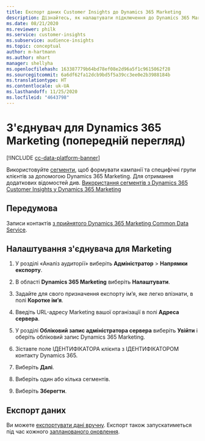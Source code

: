 ```yaml
---
title: Експорт даних Customer Insights до Dynamics 365 Marketing
description: Дізнайтесь, як налаштувати підключення до Dynamics 365 Marketing.
ms.date: 08/21/2020
ms.reviewer: philk
ms.service: customer-insights
ms.subservice: audience-insights
ms.topic: conceptual
author: m-hartmann
ms.author: mhart
manager: shellyha
ms.openlocfilehash: 163387779b64bd78ef08e2d96a5f1c9615062f28
ms.sourcegitcommit: 6a6df62fa12dcb9bd5f5a39cc3ee0e2b3988184b
ms.translationtype: HT
ms.contentlocale: uk-UA
ms.lasthandoff: 11/25/2020
ms.locfileid: "4643798"
---
```

# <a name="connector-for-dynamics-365-marketing-preview"></a>З'єднувач для Dynamics 365 Marketing (попередній перегляд)

[!INCLUDE [cc-data-platform-banner](../includes/cc-data-platform-banner.md)]

Використовуйте [сегменти](segments.md), щоб формувати кампанії та специфічні групи клієнтів за допомогою Dynamics 365 Marketing. Для отримання додаткових відомостей див. [Використання сегментів з Dynamics 365 Customer Insights у Dynamics 365 Marketing](https://docs.microsoft.com/dynamics365/marketing/customer-insights-segments)

## <a name="prerequisite"></a>Передумова

Записи контактів [з прийнятого Dynamics 365 Marketing Common Data Service](connect-power-query.md).

## <a name="configure-the-connector-for-marketing"></a>Налаштування з'єднувача для Marketing

1. У розділі «Аналіз аудиторії» виберіть **Адміністратор** > **Напрямки експорту**.

1. В області **Dynamics 365 Marketing** виберіть **Налаштувати**.

1. Задайте для свого призначення експорту ім’я, яке легко впізнати, в полі **Коротке ім’я**.

1. Введіть URL-адресу Marketing вашої організації в полі **Адреса сервера**.

1. У розділі **Обліковий запис адміністратора сервера** виберіть **Увійти** і оберіть обліковий запис Dynamics 365 Marketing.

1. Зіставте поле ІДЕНТИФІКАТОРА клієнта з ІДЕНТИФІКАТОРОМ контакту Dynamics 365.

1. Виберіть **Далі**.

1. Виберіть один або кілька сегментів.

1. Виберіть **Зберегти**.

## <a name="export-the-data"></a>Експорт даних

Ви можете [експортувати дані вручну](export-destinations.md). Експорт також запускатиметься під час кожного [запланованого оновлення](system.md#schedule-tab).
